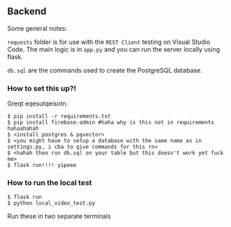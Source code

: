 ## Backend

Some general notes:

`requests` folder is for use with the `REST Client` testing on Visual Studio Code. The main logic is in `app.py` and you can run the server locally using flask.

`db.sql` are the commands used to create the PostgreSQL database.


### How to set this up?!

Greqt eqesutqeisotn. 

```
$ pip install -r requirements.txt
$ pip install firebase-admin #haha why is this not in requirements hahaahahah
$ <install postgres & pgvector>
$ <you might have to setup a database with the same name as in settings.py, i cba to give commands for this rn>
$ <hahah then run db.sql on your table but this doesn't work yet fuck me>
$ flask run!!!! yipeee
```

### How to run the local test

```
$ flask run
$ python local_video_test.py
```

Run these in two separate terminals